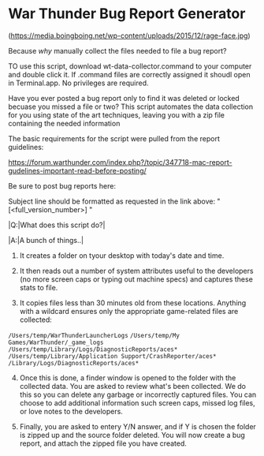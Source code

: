 # War Thunder Bug Report Generator

(https://media.boingboing.net/wp-content/uploads/2015/12/rage-face.jpg)

Because *why* manually collect the files needed to file a bug report? 

TO use this script, download wt-data-collector.command to your computer and double click it. If .command files are correctly assigned it shoudl open in Terminal.app. No privileges are required.

Have you ever posted a bug report only to find it was deleted or locked becuase you missed a file or two? This script automates the data collection for you using state of the art techniques, leaving you with a zip file containing the needed information

The basic requirements for the script were pulled from the report guidelines:

https://forum.warthunder.com/index.php?/topic/347718-mac-report-gudelines-important-read-before-posting/

Be sure to post bug reports here:

Subject line should be formatted as requested in the link above: "[<full_version_number>]  <Issue>"

|Q:|What does this script do?|

|A:|A bunch of things..|

1) It creates a folder on tyour desktop with today's date and time.

2) It then reads out a number of system attributes useful to the developers (no more screen caps or typing out machine specs) and captures these stats to file. 
	
3) It copies files less than 30 minutes old from these locations. Anything with a wildcard ensures only the appropriate game-related files are collected:

`/Users/temp/WarThunderLauncherLogs`
`/Users/temp/My Games/WarThunder/_game_logs`
`/Users/temp/Library/Logs/DiagnosticReports/aces*`
`/Users/temp/Library/Application Support/CrashReporter/aces*`
`/Library/Logs/DiagnosticReports/aces*`
	
4) Once this is done, a finder window is opened to the folder with the collected data. You are asked to review what's been collected. We do this so you can delete any garbage or incorrectly captured files. You can choose to add additional information such screen caps, missed log files, or love notes to the developers.

5) Finally, you are asked to entery Y/N answer, and if Y is chosen the folder is zipped up and the source folder deleted. You will now create a bug report, and attach the zipped file you have created.


